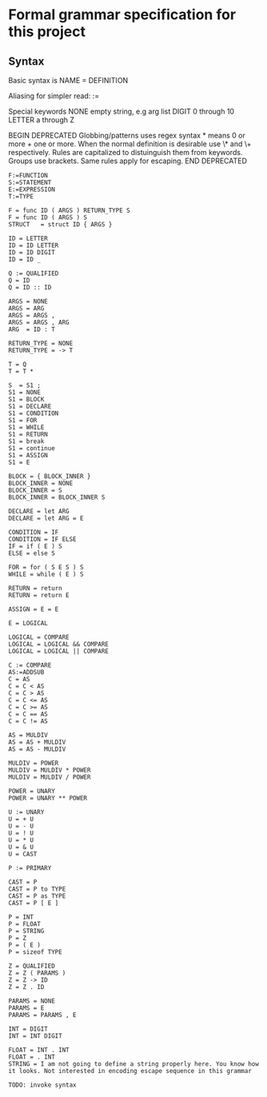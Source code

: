 # Formal grammar specification for this project

## Syntax

Basic syntax is
NAME = DEFINITION

Aliasing for simpler read:
:=

Special keywords
NONE empty string, e.g arg list
DIGIT 0 through 10
LETTER a through Z

BEGIN DEPRECATED
Globbing/patterns uses regex syntax \* means 0 or more + one or more. 
When the normal definition is desirable use \\\* and \\+ respectively.
Rules are capitalized to distuinguish them from keywords. Groups use brackets. Same rules apply for escaping.
END DEPRECATED

```
F:=FUNCTION
S:=STATEMENT
E:=EXPRESSION
T:=TYPE

F = func ID ( ARGS ) RETURN_TYPE S
F = func ID ( ARGS ) S
STRUCT   = struct ID { ARGS }

ID = LETTER
ID = ID LETTER
ID = ID DIGIT
ID = ID _

Q := QUALIFIED
Q = ID
Q = ID :: ID

ARGS = NONE
ARGS = ARG
ARGS = ARGS ,
ARGS = ARGS , ARG
ARG  = ID : T

RETURN_TYPE = NONE
RETURN_TYPE = -> T

T = Q
T = T *

S  = S1 ; 
S1 = NONE
S1 = BLOCK
S1 = DECLARE
S1 = CONDITION
S1 = FOR
S1 = WHILE
S1 = RETURN
S1 = break
S1 = continue
S1 = ASSIGN
S1 = E

BLOCK = { BLOCK_INNER }
BLOCK_INNER = NONE
BLOCK_INNER = S
BLOCK_INNER = BLOCK_INNER S

DECLARE = let ARG
DECLARE = let ARG = E

CONDITION = IF
CONDITION = IF ELSE
IF = if ( E ) S
ELSE = else S

FOR = for ( S E S ) S
WHILE = while ( E ) S

RETURN = return
RETURN = return E

ASSIGN = E = E

E = LOGICAL

LOGICAL = COMPARE
LOGICAL = LOGICAL && COMPARE
LOGICAL = LOGICAL || COMPARE

C := COMPARE
AS:=ADDSUB
C = AS
C = C < AS
C = C > AS
C = C <= AS
C = C >= AS
C = C == AS
C = C != AS

AS = MULDIV
AS = AS + MULDIV
AS = AS - MULDIV

MULDIV = POWER
MULDIV = MULDIV * POWER
MULDIV = MULDIV / POWER

POWER = UNARY
POWER = UNARY ** POWER

U := UNARY
U = + U
U = - U
U = ! U
U = * U
U = & U
U = CAST

P := PRIMARY

CAST = P
CAST = P to TYPE
CAST = P as TYPE
CAST = P [ E ]

P = INT
P = FLOAT
P = STRING
P = Z
P = ( E )
P = sizeof TYPE

Z = QUALIFIED
Z = Z ( PARAMS )
Z = Z -> ID
Z = Z . ID

PARAMS = NONE
PARAMS = E
PARAMS = PARAMS , E

INT = DIGIT
INT = INT DIGIT

FLOAT = INT . INT
FLOAT = . INT
STRING = I am not going to define a string properly here. You know how it looks. Not interested in encoding escape sequence in this grammar

TODO: invoke syntax
```
